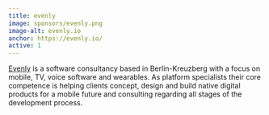 ```yaml
---
title: evenly
image: sponsors/evenly.png
image-alt: evenly.io
anchor: https://evenly.io/
active: 1
---
```


[Evenly](https://evenly.io/) is a software consultancy based in Berlin-Kreuzberg with a focus on mobile, TV, voice software and wearables. As platform specialists their core competence is helping clients concept, design and build native digital products for a mobile future and consulting regarding all stages of the development process.
